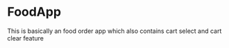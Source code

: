# FoodApp
This is basically an food order app which also contains cart select and cart clear feature
